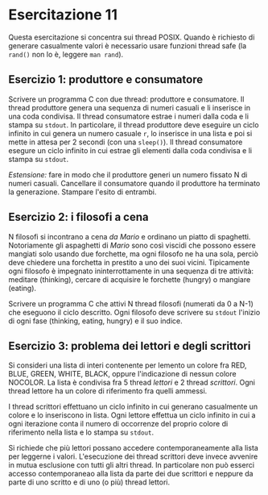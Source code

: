 # Esercitazione 11 #

Questa esercitazione si concentra sui thread POSIX. Quando è richiesto di
generare casualmente valori è necessario usare funzioni thread safe (la
`rand()` non lo è, leggere `man rand`).

## Esercizio 1: produttore e consumatore ##

Scrivere un programma C con due thread: produttore e consumatore. Il thread
produttore genera una sequenza di numeri casuali e li inserisce in una coda
condivisa. Il thread consumatore estrae i numeri dalla coda e li stampa su
`stdout`. In particolare, il thread produttore deve eseguire un ciclo infinito
in cui genera un numero casuale `r`, lo inserisce in una lista e poi si mette
in attesa per 2 secondi (con una `sleep()`). Il thread consumatore esegure un
ciclo infinito in cui estrae gli elementi dalla coda condivisa e li stampa su
`stdout`.

_Estensione:_ fare in modo che il produttore generi un numero fissato N di
numeri casuali. Cancellare il consumatore quando il produttore ha terminato la
generazione. Stampare l'esito di entrambi.

## Esercizio 2: i filosofi a cena ##

N filosofi si incontrano a cena _da Mario_ e ordinano un piatto di spaghetti.
Notoriamente gli aspaghetti di _Mario_ sono così viscidi che possono essere
mangiati solo usando due forchette, ma ogni filosofo ne ha una sola, perciò
deve chiedere una forchetta in prestito a uno dei suoi vicini. Tipicamente ogni
filosofo è impegnato ininterrottamente in una sequenza di tre attività:
meditare (thinking), cercare di acquisire le forchette (hungry) o mangiare
(eating).

Scrivere un programma C che attivi N thread filosofi (numerati da 0 a N-1) che
eseguono il ciclo descritto. Ogni filosofo deve scrivere su `stdout` l'inizio
di ogni fase (thinking, eating, hungry) e il suo indice.

## Esercizio 3: problema dei lettori e degli scrittori ##

Si consideri una lista di interi contenente per lemento un colore fra RED,
BLUE, GREEN, WHITE, BLACK, oppure l'indicazione di nessun colore NOCOLOR. La
lista è condivisa fra 5 thread _lettori_ e 2 thread _scrittori_. Ogni thread
lettore ha un colore di riferimento fra quelli ammessi.

I thread scrittori effettuano un ciclo infinito in cui generano casualmente un
colore e lo inseriscono in lista. Ogni lettore effettua un ciclo infinito in
cui a ogni iterazione conta il numero di occorrenze del proprio colore di
riferimento nella lista e lo stampa su `stdout`.

Si richiede che più lettori possano accedere contemporaneamente alla lista per
leggerne i valori. L'esecuzione dei thread scrittori deve invece avvenire in
mutua esclusione con tutti gli altri thread. In particolare non può esserci
accesso contemporaneao alla lista da parte dei due scrittori e neppure da parte
di uno scritto e di uno (o più) thread lettori.

